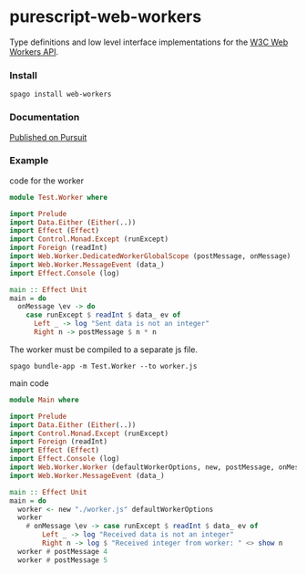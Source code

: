 # purescript-web-workers

Type definitions and low level interface implementations for the [W3C Web Workers API](https://html.spec.whatwg.org/multipage/workers.html).

### Install

```
spago install web-workers
```

### Documentation

[Published on Pursuit](https://pursuit.purescript.org/packages/purescript-web-workers/)

### Example

code for the worker

```purescript
module Test.Worker where

import Prelude
import Data.Either (Either(..))
import Effect (Effect)
import Control.Monad.Except (runExcept)
import Foreign (readInt)
import Web.Worker.DedicatedWorkerGlobalScope (postMessage, onMessage)
import Web.Worker.MessageEvent (data_)
import Effect.Console (log)

main :: Effect Unit
main = do
  onMessage \ev -> do
    case runExcept $ readInt $ data_ ev of
      Left _ -> log "Sent data is not an integer"
      Right n -> postMessage $ n * n
```

The worker must be compiled to a separate js file.
```
spago bundle-app -m Test.Worker --to worker.js
```

main code

```purescript
module Main where

import Prelude
import Data.Either (Either(..))
import Control.Monad.Except (runExcept)
import Foreign (readInt)
import Effect (Effect)
import Effect.Console (log)
import Web.Worker.Worker (defaultWorkerOptions, new, postMessage, onMessage)
import Web.Worker.MessageEvent (data_)

main :: Effect Unit
main = do
  worker <- new "./worker.js" defaultWorkerOptions
  worker
    # onMessage \ev -> case runExcept $ readInt $ data_ ev of
        Left _ -> log "Received data is not an integer"
        Right n -> log $ "Received integer from worker: " <> show n
  worker # postMessage 4
  worker # postMessage 5
```

